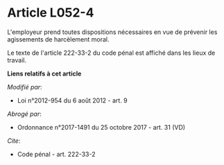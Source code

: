 # Article L052-4

L'employeur prend toutes dispositions nécessaires en vue de prévenir les agissements de harcèlement moral. 

Le texte de l'article 222-33-2 du code pénal est affiché dans les lieux de travail.

**Liens relatifs à cet article**

_Modifié par_:

  - Loi n°2012-954 du 6 août 2012 - art. 9

_Abrogé par_:

  - Ordonnance n°2017-1491 du 25 octobre 2017 - art. 31 (VD)

_Cite_:

  - Code pénal - art. 222-33-2
